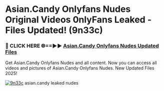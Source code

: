 # Asian.Candy Onlyfans Nudes Original Videos 0nlyFans Leaked - Files Updated! (9n33c)

<h3>🔴 CLICK HERE 🌐==►► <a href="https://tinyurl.com/yrmya6cz" rel="nofollow">Asian.Candy Onlyfans Nudes Updated Files</a></h3>

Get Asian.Candy Onlyfans Nudes and all content. Now you can access all videos and pictures of Asian.Candy Onlyfans Nudes. New Updated Files 2025!

[![9n33c](https://i.imgur.com/FMdXYCs.gif)](https://tinyurl.com/yrmya6cz)
asian.candy leaked nudes